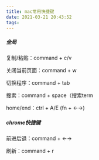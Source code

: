 ```yaml
---
title: mac常用快捷键
date: 2021-03-21 20:43:52
tags:
---
```




##### 全局

复制/粘贴：command + c/v

关闭当前页面：command + w

切换程序：command + tab

搜索：command + space（搜索term

home/end：ctrl + A/E  (fn + ←→)



##### chrome快捷键

前进后退：command + ←→

刷新：command + r